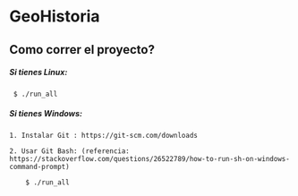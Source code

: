# GeoHistoria

## Como correr el proyecto?

##### Si tienes Linux:

	 $ ./run_all

##### Si tienes Windows:

	1. Instalar Git : https://git-scm.com/downloads
	
	2. Usar Git Bash: (referencia: https://stackoverflow.com/questions/26522789/how-to-run-sh-on-windows-command-prompt)
	
		$ ./run_all
